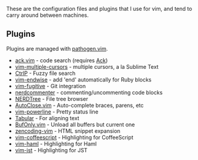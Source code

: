 These are the configuration files and plugins that I use for vim, and tend to carry around between machines.
## Plugins
Plugins are managed with [pathogen.vim](http://www.vim.org/scripts/script.php?script_id=2332).
* [ack.vim](https://github.com/mileszs/ack.vim) - code search (requires [Ack](http://beyondgrep.com/))
* [vim-multiple-cursors](https://github.com/terryma/vim-multiple-cursors) - multiple cursors, a la Sublime Text
* [CtrlP](https://github.com/kien/ctrlp.vim) - Fuzzy file search
* [vim-endwise](https://github.com/tpope/vim-endwise) - add 'end' automatically for Ruby blocks
* [vim-fugitive](https://github.com/tpope/vim-fugitive) - Git integration
* [nerdcommenter](http://www.vim.org/scripts/script.php?script_id=1218) - commenting/uncommenting code blocks
* [NERDTree](http://www.vim.org/scripts/script.php?script_id=1658) - File tree browser
* [AutoClose.vim](http://www.vim.org/scripts/script.php?script_id=1849) - Auto-complete braces, parens, etc
* [vim-powerline](https://github.com/Lokaltog/vim-powerline) - Pretty status line
* [Tabular](https://github.com/godlygeek/tabular) - For aligning text
* [BufOnly.vim](http://www.vim.org/scripts/script.php?script_id=1071) - Unload all buffers but current one
* [zencoding-vim](https://github.com/mattn/zencoding-vim) - HTML snippet expansion
* [vim-coffeescript](https://github.com/kchmck/vim-coffee-script) - Highlighting for CoffeeScript
* [vim-haml](https://github.com/tpope/vim-haml) - Highlighting for Haml
* [vim-jst](https://github.com/briancollins/vim-jst) - Highlighting for JST

